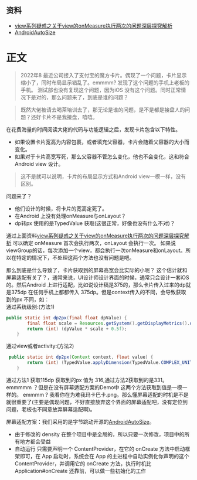 ## 资料
* [view系列疑惑之关于view的onMeasure执行两次的问题深层探究解析](https://www.jianshu.com/p/7c6e64747d0d)
* [AndroidAutoSize](https://github.com/JessYanCoding/AndroidAutoSize)
# 正文
> 2022年8 最近公司接入了支付宝的魔方卡片。偶现了一个问题，卡片显示缩小了，同时布局显示错乱了。emmmm? 发现了这个问题的手机上老板的手机。
> 测试部也没有复现这个问题，因为iOS 没有这个问题。同时正常情况下是对的，那么问题来了，到底是谁的问题？<br>

> 既然大佬被请去喝茶培训去了，那无论是谁的问题，是不是都是接盘人的问题？还好卡片不是我接盘，嘻嘻。

在花费海量的时间阅读大佬的代码与功能逻辑之后，发现卡片包含以下特性。
* 如果设置卡片宽高为内容包裹，或者填充父容器，卡片会随着父容器的大小而变化。
* 如果对于卡片高宽写死，那么父容器不管怎么变化，他也不会变化，这和符合Android view 设计。
> 这不是就可以说明，卡片的布局显示方式和Android view一模一样，没有区别。

问题来了？
* 他们设计的时候，将卡片的宽高定死了。
* 在Android 上没有处理onMeasure与onLayout？
* dp转px 使用的是TypedValue 获取(这很正常，好像也没有什么不对)？

通过上面资料[view系列疑惑之关于view的onMeasure执行两次的问题深层探究解析](https://www.jianshu.com/p/7c6e64747d0d) 可以确定 onMeasure 首次会执行两次，onLayout 会执行一次。
如果说viewGroup的话，每次添加一个view，都会执行一次onMeasure和onLayout。所以在特定的情况下，不处理这两个方法也没有问题是吧。

那么到底是什么导致了，卡片获取到的屏幕高宽会比实际的小呢？ 这个估计就和屏幕适配有关了？，通常来说，UI设计师设计界面的时候，通常只会设计一套iOS的。然后Android 上进行适配，比如说设计稿是375的，那么卡片传入过来的dp就是375dp
在任何手机上都都传入 375dp。但是context传入的不同，会导致获取到的px 不同，如：<br>
通过系统级别:(方法1)
````java
public static int dp2px(final float dpValue) {
        final float scale = Resources.getSystem().getDisplayMetrics().density;
        return (int) (dpValue * scale + 0.5f);
    }
````
通过view或者activity:(方法2)
````java
 public static int dp2px(Context context, float value) {
        return (int) (TypedValue.applyDimension(TypedValue.COMPLEX_UNIT_DIP, value, context.getResources().getDisplayMetrics()) + 0.5f);
    }
````
通过方法1 获取115dp 获取到的px 值为 316,通过方法2获取到的是331。emmmmm ？但是在没有屏幕适配方案的Demo中 这两个方法获取到值是一模一样的。
emmmm ? 我看你在为难我玛卡巴卡.png。那么懂屏幕适配的时机是不是就很重要了(主要是偶现问题，不好直接放弃这个界面的屏幕适配吧，没有定位到问题，老板也不同意放弃屏幕适配啊)。


屏幕适配方案：我们采用的是字节跳动开源的[AndroidAutoSize](https://github.com/JessYanCoding/AndroidAutoSize)。
* 由于修改的 density 在整个项目中是全局的，所以只要一次修改，项目中的所有地方都会受益
* 自动运行 只需要声明一个 ContentProvider，在它的 onCreate 方法中启动框架即可，在 App 启动时，系统会在 App 的主进程中自动实例化你声明的这个 ContentProvider，并调用它的 onCreate 方法，执行时机比 Application#onCreate 还靠前，可以做一些初始化的工作
